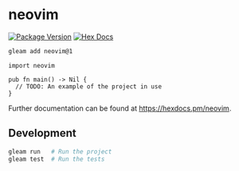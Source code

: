 # neovim

[![Package Version](https://img.shields.io/hexpm/v/neovim)](https://hex.pm/packages/neovim)
[![Hex Docs](https://img.shields.io/badge/hex-docs-ffaff3)](https://hexdocs.pm/neovim/)

```sh
gleam add neovim@1
```
```gleam
import neovim

pub fn main() -> Nil {
  // TODO: An example of the project in use
}
```

Further documentation can be found at <https://hexdocs.pm/neovim>.

## Development

```sh
gleam run   # Run the project
gleam test  # Run the tests
```

